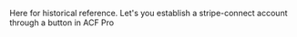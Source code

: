 Here for historical reference.
Let's you establish a stripe-connect account through a button in ACF Pro
